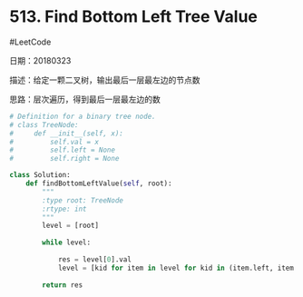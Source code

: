 # 513. Find Bottom Left Tree Value
#LeetCode

日期：20180323

描述：给定一颗二叉树，输出最后一层最左边的节点数

思路：层次遍历，得到最后一层最左边的数

```python
# Definition for a binary tree node.
# class TreeNode:
#     def __init__(self, x):
#         self.val = x
#         self.left = None
#         self.right = None

class Solution:
    def findBottomLeftValue(self, root):
        """
        :type root: TreeNode
        :rtype: int
        """
        level = [root]
        
        while level:
            
            res = level[0].val
            level = [kid for item in level for kid in (item.left, item.right) if kid]
            
        return res                           

```